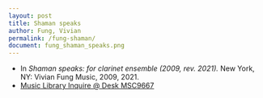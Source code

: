 ```yaml
---
layout: post
title: Shaman speaks
author: Fung, Vivian
permalink: /fung-shaman/
document: fung_shaman_speaks.png
---
```


- In *Shaman speaks: for clarinet ensemble (2009, rev. 2021).* New York, NY: Vivian Fung Music, 2009, 2021.
- <a href="https://tufts.primo.exlibrisgroup.com/permalink/01TUN_INST/1kc9gia/alma991018726335503851" target="_blank">Music Library Inquire @ Desk MSC9667</a>

